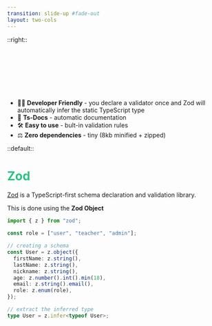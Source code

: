```yaml
---
transition: slide-up #fade-out
layout: two-cols
---
```


::right::

<!-- # Aspetti positivi -->

<br><br><br><br><br><br>

- 🧑‍💻 **Developer Friendly** - you declare a validator once and Zod will automatically infer the static TypeScript type
- 📝 **Ts-Docs** - automatic documentation
- 🛠 **Easy to use** - bult-in validation rules
- ⚖️ **Zero dependencies** - tiny (8kb minified + zipped)

::default::

# Zod

[Zod](https://zod.dev) is a TypeScript-first schema declaration and validation library.

This is done using the **Zod Object**

```ts {none|all|1|3-13|15-16|all}
import { z } from "zod";

const role = ["user", "teacher", "admin"];

// creating a schema
const User = z.object({
  firstName: z.string(),
  lastName: z.string(),
  nickname: z.string(),
  age: z.number().int().min(18),
  email: z.string().email(),
  role: z.enum(role),
});

// extract the inferred type
type User = z.infer<typeof User>;
```

<style>
h1 {
  background-color: #2B90B6;
  background-image: linear-gradient(75deg, #27c57e 10%, #e6b457 40%);
  background-size: 100%;
  -webkit-background-clip: text;
  -moz-background-clip: text;
  -webkit-text-fill-color: transparent;
  -moz-text-fill-color: transparent;
}

.slidev-code {
    margin-right: 20px;
}
</style>

<!--
Zod è un è una libreria Typescript per la validazione degli "schema".
Nel nostro contesto usiamo Zod per validare i campi delle nostre form.
La validazione si costruisce attraverso lo Zod Object (vedi esempio rappresentato).

Abbiamo scelto di utilizzare Zod perché:
• semplice da utilizzare, molto intuitivo grazie a molte validazioni built-in
• utilizzato assieme a Typescript ci permette di documentare meglio il codice e di poter inferire il tipo
• non ha dipendenze interne ed il peso del pacchetto è veramente irrisorio
-->
